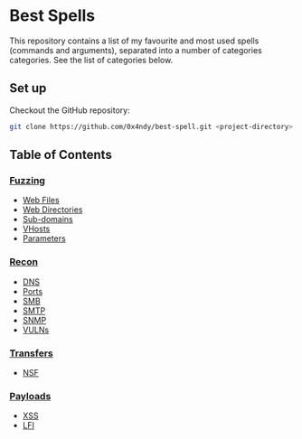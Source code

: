 # Best Spells
This repository contains a list of my favourite and most used spells (commands and arguments), separated into a number of categories categories. See the list of categories below.

## Set up
Checkout the GitHub repository:
```bash
git clone https://github.com/0x4ndy/best-spell.git <project-directory>
```

## Table of Contents
### [Fuzzing](https://github.com/0x4ndy/best-spells/blob/master/spells/fuzzing.md)
- [Web Files](https://github.com/0x4ndy/best-spells/blob/master/spells/fuzzing.md#Web_Files)
- [Web Directories](https://github.com/0x4ndy/best-spells/blob/master/spells/fuzzing.md#Web_Directories)
- [Sub-domains](https://github.com/0x4ndy/best-spells/blob/master/spells/fuzzing.md#Sub-domains)
- [VHosts](https://github.com/0x4ndy/best-spells/blob/master/spells/fuzzing.md#VHosts)
- [Parameters](https://github.com/0x4ndy/best-spells/blob/master/spells/fuzzing.md#Parameters)
### [Recon](https://github.com/0x4ndy/best-spells/blob/master/spells/recon.md)
- [DNS](https://github.com/0x4ndy/best-spells/blob/master/spells/recon.md#DNS)
- [Ports](https://github.com/0x4ndy/best-spells/blob/master/spells/recon.md#Ports)
- [SMB](https://github.com/0x4ndy/best-spells/blob/master/spells/recon.md#SMB)
- [SMTP](https://github.com/0x4ndy/best-spells/blob/master/spells/recon.md#SMTP)
- [SNMP](https://github.com/0x4ndy/best-spells/blob/master/spells/recon.md#SNMP)
- [VULNs](https://github.com/0x4ndy/best-spells/blob/master/spells/recon.md#VULNs)
### [Transfers](https://github.com/0x4ndy/best-spells/blob/master/spells/transfers.md)
- [NSF](https://github.com/0x4ndy/best-spells/blob/master/spells/transfers.md#NFS)
### [Payloads](https://github.com/0x4ndy/best-spells/blob/master/spells/payloads.md)
- [XSS](https://github.com/0x4ndy/best-spells/blob/master/spells/xss.md#XSS)
- [LFI](https://github.com/0x4ndy/best-spells/blob/master/spells/xss.md#LFI)
